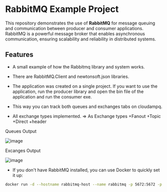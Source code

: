 # RabbitMQ Example Project

This repository demonstrates the use of **RabbitMQ** for message queuing and communication between producer and consumer applications. RabbitMQ is a powerful message broker that enables asynchronous communication, ensuring scalability and reliability in distributed systems.

## Features

- A small example of how the Rabbitmq library and system works.
- There are RabbitMQ.Client and newtonsoft.json libraries.
- The application was created on a single project. If you want to use the application, run the producer library and open the bin file of the application and run the consumer exe.
- This way you can track both queues and exchanges tabs on cloudampq.

- All exchange types implemented. => As Exchange types
+Fanout
+Topic
+Direct
+header

Queues Output

   ![image](https://user-images.githubusercontent.com/88964984/187240979-22aea214-0bda-494a-9a80-ec1b2f50d412.png)

Excanges Output

   ![image](https://user-images.githubusercontent.com/88964984/187241081-9f9c26e4-b0a6-4682-aee0-e37d9092e9d1.png)

- If you don't have RabbitMQ installed, you can use Docker to quickly set it up:

```bash
docker run -d --hostname rabbitmq-host --name rabbitmq -p 5672:5672 -p 15672:15672 rabbitmq:management
